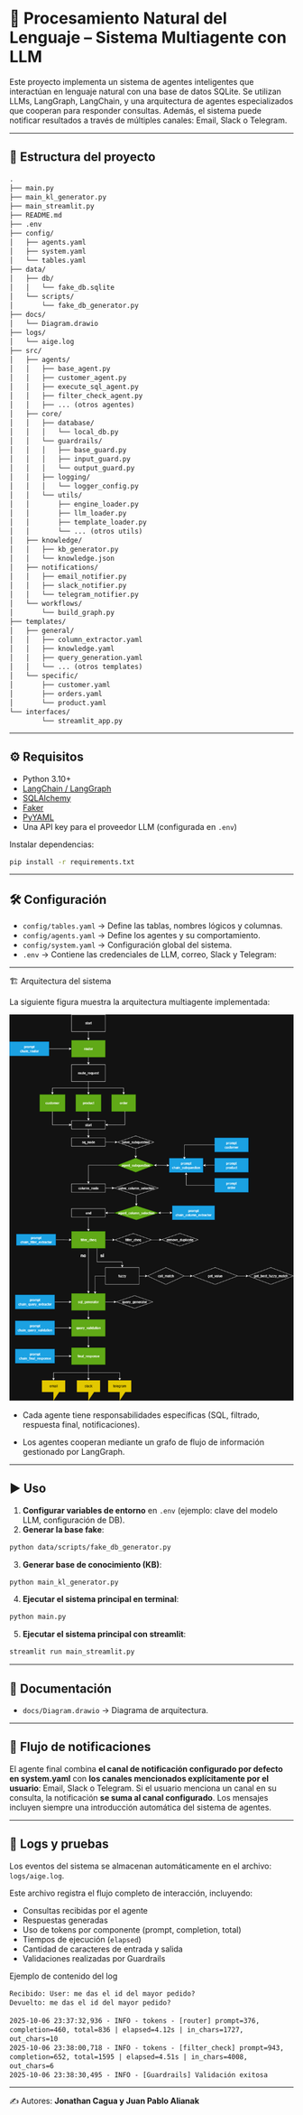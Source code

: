 # 🧠  Procesamiento Natural del Lenguaje – Sistema Multiagente con LLM

Este proyecto implementa un sistema de agentes inteligentes que interactúan en lenguaje natural con una base de datos SQLite.
Se utilizan LLMs, LangGraph, LangChain, y una arquitectura de agentes especializados que cooperan para responder consultas.
Además, el sistema puede notificar resultados a través de múltiples canales: Email, Slack o Telegram.

---

## 📂 Estructura del proyecto

```
.
├── main.py
├── main_kl_generator.py
├── main_streamlit.py
├── README.md
├── .env
├── config/
│   ├── agents.yaml
│   ├── system.yaml
│   └── tables.yaml
├── data/
│   ├── db/
│   │   └── fake_db.sqlite
│   └── scripts/
│       └── fake_db_generator.py
├── docs/
│   └── Diagram.drawio
├── logs/
│   └── aige.log
├── src/
│   ├── agents/
│   │   ├── base_agent.py
│   │   ├── customer_agent.py
│   │   ├── execute_sql_agent.py
│   │   ├── filter_check_agent.py
│   │   ├── ... (otros agentes)
│   ├── core/
│   │   ├── database/
│   │   │   └── local_db.py
│   │   └── guardrails/
│   │   │   ├── base_guard.py
│   │   │   ├── input_guard.py
│   │   │   └── output_guard.py
│   │   ├── logging/
│   │   │   └── logger_config.py
│   │   └── utils/
│   │       ├── engine_loader.py
│   │       ├── llm_loader.py
│   │       ├── template_loader.py
│   │       └── ... (otros utils)
│   ├── knowledge/
│   │   ├── kb_generator.py
│   │   └── knowledge.json
│   ├── notifications/
│   │   ├── email_notifier.py
│   │   ├── slack_notifier.py
│   │   └── telegram_notifier.py
│   └── workflows/
│       └── build_graph.py
├── templates/
│   ├── general/
│   │   ├── column_extractor.yaml
│   │   ├── knowledge.yaml
│   │   ├── query_generation.yaml
│   │   └── ... (otros templates)
│   └── specific/
│       ├── customer.yaml
│       ├── orders.yaml
│       └── product.yaml
└── interfaces/
        └── streamlit_app.py

```

---

## ⚙️ Requisitos

* Python 3.10+
* [LangChain / LangGraph](https://www.langchain.com/)
* [SQLAlchemy](https://www.sqlalchemy.org/)
* [Faker](https://faker.readthedocs.io/)
* [PyYAML](https://pyyaml.org/)
* Una API key para el proveedor LLM (configurada en `.env`)

Instalar dependencias:

```bash
pip install -r requirements.txt
```

---


## 🛠️ Configuración

* `config/tables.yaml` → Define las tablas, nombres lógicos y columnas.
* `config/agents.yaml` → Define los agentes y su comportamiento.
* `config/system.yaml` → Configuración global del sistema.
* `.env` → Contiene las credenciales de LLM, correo, Slack y Telegram:

---

🏗️ Arquitectura del sistema

La siguiente figura muestra la arquitectura multiagente implementada:

![Arquitectura del sistema](docs/Diagram.png)

* Cada agente tiene responsabilidades específicas (SQL, filtrado, respuesta final, notificaciones).

* Los agentes cooperan mediante un grafo de flujo de información gestionado por LangGraph.

---

## ▶️ Uso

1. **Configurar variables de entorno** en `.env` (ejemplo: clave del modelo LLM, configuración de DB).
2. **Generar la base fake**:

```bash
python data/scripts/fake_db_generator.py
```

3. **Generar base de conocimiento (KB)**:

```bash
python main_kl_generator.py
```

4. **Ejecutar el sistema principal en terminal**:

```bash
python main.py
```

5. **Ejecutar el sistema principal con streamlit**:

```bash
streamlit run main_streamlit.py
```

---

## 📖 Documentación

* `docs/Diagram.drawio` → Diagrama de arquitectura.

---

## 🔄 Flujo de notificaciones

El agente final combina **el canal de notificación configurado por defecto en system.yaml** con **los canales mencionados explícitamente por el usuario**: Email, Slack o Telegram. Si el usuario menciona un canal en su consulta, la notificación **se suma al canal configurado**. Los mensajes incluyen siempre una introducción automática del sistema de agentes.

---

## 📜 Logs y pruebas

Los eventos del sistema se almacenan automáticamente en el archivo: `logs/aige.log`.

Este archivo registra el flujo completo de interacción, incluyendo:

- Consultas recibidas por el agente
- Respuestas generadas
- Uso de tokens por componente (prompt, completion, total)
- Tiempos de ejecución (`elapsed`)
- Cantidad de caracteres de entrada y salida
- Validaciones realizadas por Guardrails

Ejemplo de contenido del log

```text
Recibido: User: me das el id del mayor pedido?
Devuelto: me das el id del mayor pedido?

2025-10-06 23:37:32,936 - INFO - tokens - [router] prompt=376, completion=460, total=836 | elapsed=4.12s | in_chars=1727, out_chars=10
2025-10-06 23:38:00,718 - INFO - tokens - [filter_check] prompt=943, completion=652, total=1595 | elapsed=4.51s | in_chars=4008, out_chars=6
2025-10-06 23:38:30,495 - INFO - [Guardrails] Validación exitosa
```
---

✍️ Autores: **Jonathan Cagua y Juan Pablo Alianak**
